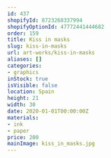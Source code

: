 ```yaml
---
id: 437
shopifyId: 8723268337994
shopifyOptionId: 47772441444682
order: 159
title: Kiss in masks
slug: kiss-in-masks
url: art-works/kiss-in-masks
aliases: []
categories:
- graphics
inStock: true
isVisible: false
location: Spain
height: 21
width: 30
date: 2020-01-01T00:00:00Z
materials:
- ink
- paper
price: 200
mainImage: kiss_in_masks.jpg
---
```

